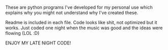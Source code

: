 These are python programs I've developed for my personal use which explains why you might not understand why I've created these.

Readme is included in each file.
Code looks like shit, not optimized but it works.
Just coded one night when the music was good and the ideas were flowing (LOL :D)

ENJOY MY LATE NIGHT CODE!
